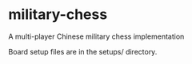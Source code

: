 # military-chess
A multi-player Chinese military chess implementation

Board setup files are in the setups/ directory.
